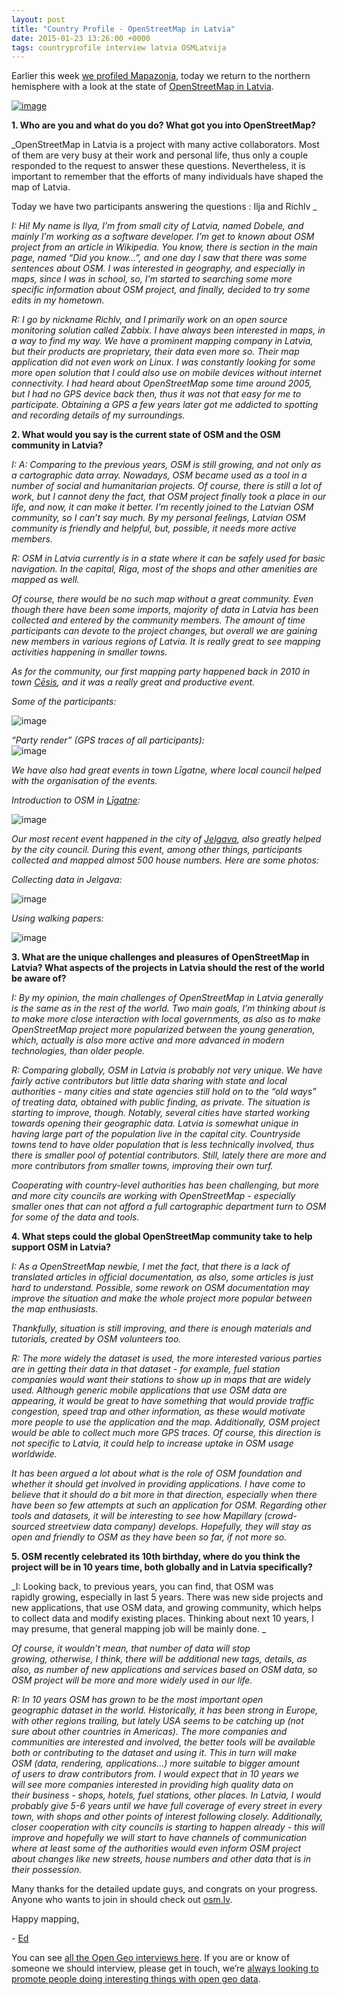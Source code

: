 ```yaml
--- 
layout: post
title: "Country Profile - OpenStreetMap in Latvia"
date: 2015-01-23 13:26:00 +0000
tags: countryprofile interview latvia OSMLatvija
---
```

Earlier this week [we profiled Mapazonia](http://blog.opencagedata.com/post/108728599163/country-profile-openstreetmap-in-the-amazon), today we return to the northern hemisphere with a look at the state of [OpenStreetMap in Latvia](https://twitter.com/OSMLatvija). 

[![image](/images/tumblr_inline_nimqgvMuAz1siukvl.png)](http://www.openstreetmap.org/#map=7/56.897/22.538)

**1\. Who are you and what do you do? What got you into OpenStreetMap?**

_<span>OpenStreetMap in Latvia is a project with many active collaborators. </span><span>Most of them are very busy at their work and personal life, thus only a </span><span>couple responded to the request to answer these questions. Nevertheless, </span><span>it is important to remember that the efforts of many individuals have </span><span>shaped the map of Latvia.</span>  

<span>Today we have two participants answering the questions : Ilja and Richlv </span>_

_I: Hi! My name is Ilya, I’m from small city of Latvia, named Dobele, and mainly I’m working as a software developer. I’m get to known about OSM project from an article in Wikipedia. You know, there is section in the main page, named “Did you know…”, and one day I saw that there was some sentences about OSM. I was interested in geography, and especially in maps, since I was in school, so, I’m started to searching some more specific information about OSM project, and finally, decided to try some edits in my hometown._

_R: I go by nickname Richlv, and I primarily work on an open source monitoring solution called Zabbix. I have always been interested in maps, in a way to find my way. We have a prominent mapping company in Latvia, but their products are proprietary, their data even more so. Their map application did not even work on Linux. I was constantly looking for some more open solution that I could also use on mobile devices without internet connectivity. I had heard about OpenStreetMap some time around 2005, but I had no GPS device back then, thus it was not that easy for me to participate. Obtaining a GPS a few years later got me addicted to spotting and recording details of my surroundings._

**2\. What would you say is the current state of OSM and the OSM community in Latvia?**

_I: A: Comparing to the previous years, OSM is still growing, and not only as a cartographic data array. Nowadays, OSM became used as a tool in a number of social and humanitarian projects. Of course, there is still a lot of work, but I cannot deny the fact, that OSM project finally took a place in our life, and now, it can make it better. I’m recently joined to the Latvian OSM community, so I can’t say much. By my personal feelings, Latvian OSM community is friendly and helpful, but, possible, it needs more active members._

_R: OSM in Latvia currently is in a state where it can be safely used for basic navigation. In the capital, Riga, most of the shops and other amenities are mapped as well._

_Of course, there would be no such map without a great community. Even though there have been some imports, majority of data in Latvia has been collected and entered by the community members. The amount of time participants can devote to the project changes, but overall we are gaining new members in various regions of Latvia. It is really great to see mapping activities happening in smaller towns._

_As for the community, our first mapping party happened back in 2010 in_  
_town [Cēsis](http://www.openstreetmap.org/#map=13/57.3124/25.2429), and it was a really great and productive event._

_Some of the participants:_

![image](/images/tumblr_inline_nimq1bfKoU1siukvl.jpg)

_“Party render” (GPS traces of all participants):_  
![image](/images/tumblr_inline_nimq214mYX1siukvl.png)

_We have also had great events in town Līgatne, where local council helped with the organisation of the events._

_Introduction to OSM in [Līgatne](http://www.openstreetmap.org/#map=14/57.2390/25.0478):_

![image](/images/tumblr_inline_nimpzmcFbJ1siukvl.jpg)

_Our most recent event happened in the city of [Jelgava](http://www.openstreetmap.org/#map=12/56.6443/23.6084), also greatly helped by the city council. During this event, among other things, participants collected and mapped almost 500 house numbers. Here are some photos:_

_Collecting data in Jelgava:_

![image](/images/tumblr_inline_nimpwnKsUX1siukvl.jpg)

_Using walking papers:_

![image](/images/tumblr_inline_nimpxmQXxA1siukvl.jpg)

**3\. What are the unique challenges and pleasures of OpenStreetMap in Latvia? What aspects of the projects in Latvia should the rest of the world be aware of?**

_I: By my opinion, the main challenges of OpenStreetMap in Latvia generally is the same as in the rest of the world. Two main goals, I’m thinking about is to make more close interaction with local governments, as also as to make OpenStreetMap project more popularized between the young generation, which, actually is also more active and more advanced in modern technologies, than older people._

_R: Comparing globally, OSM in Latvia is probably not very unique. We have fairly active contributors but little data sharing with state and local authorities - many cities and state agencies still hold on to the “old ways” of treating data, obtained with public finding, as private. The situation is starting to improve, though. Notably, several cities have started working towards opening their geographic data. Latvia is somewhat unique in having large part of the population live in the capital city. Countryside towns tend to have older population that is less technically involved, thus there is smaller pool of potential contributors. Still, lately there are more and more contributors from smaller towns, improving their own turf._

_Cooperating with country-level authorities has been challenging, but more and more city councils are working with OpenStreetMap - especially smaller ones that can not afford a full cartographic department turn to OSM for some of the data and tools._

**4\. What steps could the global OpenStreetMap community take to help support OSM in Latvia?**

_I: As a OpenStreetMap newbie, I met the fact, that there is a lack of translated articles in official documentation, as also, some articles is just hard to understand. Possible, some rework on OSM documentation may improve the situation and make the whole project more popular between the map enthusiasts._

_Thankfully, situation is still improving, and there is enough materials and tutorials, created by OSM volunteers too._

_R: The more widely the dataset is used, the more interested various parties are in getting their data in that dataset - for example, fuel station companies would want their stations to show up in maps that are widely used. Although generic mobile applications that use OSM data are appearing, it would be great to have something that would provide traffic congestion, speed trap and other information, as these would motivate more people to use the application and the map. Additionally, OSM project would be able to collect much more GPS traces. Of course, this direction is not specific to Latvia, it could help to increase uptake in OSM usage worldwide._

_It has been argued a lot about what is the role of OSM foundation and whether it should get involved in providing applications. I have come to believe that it should do a bit more in that direction, especially when there have been so few attempts at such an application for OSM. Regarding other tools and datasets, it will be interesting to see how Mapillary (crowd-sourced streetview data company) develops. Hopefully, they will stay as open and friendly to OSM as they have been so far, if not more so._

**5\. OSM recently celebrated its 10th birthday, where do you think <span class="im">the project will be in 10 years time, both globally and in Latvia specifically?</span>**

_I: Looking back, to previous years, you can find, that OSM was rapidly growing, especially in last 5 years. There was new side projects and new applications, that use OSM data, and growing community, which helps to collect data and modify existing places. Thinking about next 10 years, I may presume, that general mapping job will be mainly done. _

_Of course, it wouldn’t mean, that number of data will stop growing, otherwise, I think, there will be additional new tags, details, as also, as number of new applications and services based on OSM data, so OSM project will be more and more widely used in our life._  

_R: In 10 years OSM has grown to be the most important open geographic dataset in the world. Historically, it has been strong in Europe, with other regions trailing, but lately USA seems to be catching up (not sure about other countries in Americas). The more companies and communities are interested and involved, the better tools will be available both or contributing to the dataset and using it. This in turn will make OSM (data, rendering, applications…) more suitable to bigger amount of users to draw contributors from. I would expect that in 10 years we will see more companies interested in providing high quality data on their business - shops, hotels, fuel stations, other places. In Latvia, I would probably give 5-6 years until we have full coverage of every street in every town, with shops and other points of interest following closely. Additionally, closer cooperation with city councils is starting to happen already - this will improve and hopefully we will start to have channels of communication where at least some of the authorities would even inform OSM project about changes like new streets, house numbers and other data that is in their possession._

Many thanks for the detailed update guys, and congrats on your progress. Anyone who wants to join in should check out [osm.lv](http://osm.lv/blog/). 

Happy mapping,

- [Ed](https://twitter.com/freyfogle)

You can see [all the Open Geo interviews here](http://blog.opencagedata.com/tagged/interview). If you are or know of someone we should interview, please get in touch, we’re [always looking to promote people doing interesting things with open geo data](http://blog.opencagedata.com/post/98139732993/call-for-open-geo-openstreetmap-interviewees).